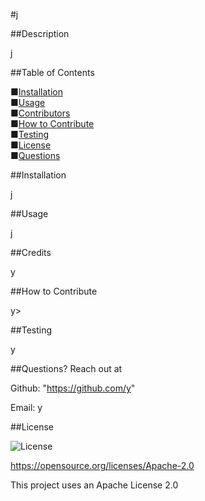 #j  
    
##Description

j
  
##Table of Contents 

■[Installation](#installation)  
■[Usage](#usage)   
■[Contributors](#credits)  
■[How to Contribute](#how-to-Contribute)  
■[Testing](#testing)   
■[License](#license)  
■[Questions](#questions?-reach-out-at)  

##Installation

j

##Usage 

j

##Credits 

y

##How to Contribute 

y>

##Testing 

y

##Questions? Reach out at 

Github: "https://github.com/y"

Email: y
  
##License

![License](https://img.shields.io/badge/License-Apache_2.0-blue.svg)

https://opensource.org/licenses/Apache-2.0

This project uses an Apache License 2.0
